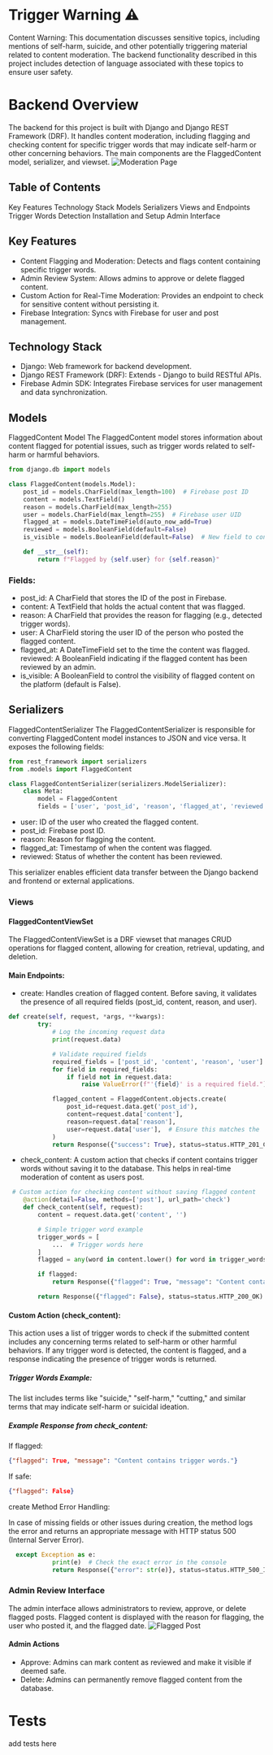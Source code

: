 # Trigger Warning ⚠️

Content Warning: This documentation discusses sensitive topics, including mentions of self-harm, suicide, and other potentially triggering material related to content moderation. The backend functionality described in this project includes detection of language associated with these topics to ensure user safety.

# Backend Overview

The backend for this project is built with Django and Django REST Framework (DRF). It handles content moderation, including flagging and checking content for specific trigger words that may indicate self-harm or other concerning behaviors. The main components are the FlaggedContent model, serializer, and viewset.
![Moderation Page](README/images/main.png)

## Table of Contents

Key Features
Technology Stack
Models
Serializers
Views and Endpoints
Trigger Words Detection
Installation and Setup
Admin Interface

## Key Features

- Content Flagging and Moderation: Detects and flags content containing specific trigger words.
- Admin Review System: Allows admins to approve or delete flagged content.
- Custom Action for Real-Time Moderation: Provides an endpoint to check for sensitive content without persisting it.
- Firebase Integration: Syncs with Firebase for user and post management.

## Technology Stack

- Django: Web framework for backend development.
- Django REST Framework (DRF): Extends - Django to build RESTful APIs.
- Firebase Admin SDK: Integrates Firebase services for user management and data synchronization.

## Models

FlaggedContent Model
The FlaggedContent model stores information about content flagged for potential issues, such as trigger words related to self-harm or harmful behaviors.

```python
from django.db import models

class FlaggedContent(models.Model):
    post_id = models.CharField(max_length=100)  # Firebase post ID
    content = models.TextField()
    reason = models.CharField(max_length=255)
    user = models.CharField(max_length=255)  # Firebase user UID
    flagged_at = models.DateTimeField(auto_now_add=True)
    reviewed = models.BooleanField(default=False)
    is_visible = models.BooleanField(default=False)  # New field to control post visibility

    def __str__(self):
        return f"Flagged by {self.user} for {self.reason}"
```

### Fields:

- post_id: A CharField that stores the ID of the post in Firebase.
- content: A TextField that holds the actual content that was flagged.
- reason: A CharField that provides the reason for flagging (e.g., detected trigger words).
- user: A CharField storing the user ID of the person who posted the flagged content.
- flagged_at: A DateTimeField set to the time the content was flagged.
  reviewed: A BooleanField indicating if the flagged content has been reviewed by an admin.
- is_visible: A BooleanField to control the visibility of flagged content on the platform (default is False).

## Serializers

FlaggedContentSerializer
The FlaggedContentSerializer is responsible for converting FlaggedContent model instances to JSON and vice versa. It exposes the following fields:

```python
from rest_framework import serializers
from .models import FlaggedContent

class FlaggedContentSerializer(serializers.ModelSerializer):
    class Meta:
        model = FlaggedContent
        fields = ['user', 'post_id', 'reason', 'flagged_at', 'reviewed']
```

- user: ID of the user who created the flagged content.
- post_id: Firebase post ID.
- reason: Reason for flagging the content.
- flagged_at: Timestamp of when the content was flagged.
- reviewed: Status of whether the content has been reviewed.

This serializer enables efficient data transfer between the Django backend and frontend or external applications.

### Views

#### FlaggedContentViewSet

The FlaggedContentViewSet is a DRF viewset that manages CRUD operations for flagged content, allowing for creation, retrieval, updating, and deletion.

#### Main Endpoints:

- create: Handles creation of flagged content. Before saving, it validates the presence of all required fields (post_id, content, reason, and user).

```python
def create(self, request, *args, **kwargs):
        try:
            # Log the incoming request data
            print(request.data)

            # Validate required fields
            required_fields = ['post_id', 'content', 'reason', 'user']
            for field in required_fields:
                if field not in request.data:
                    raise ValueError(f"'{field}' is a required field.")

            flagged_content = FlaggedContent.objects.create(
                post_id=request.data.get('post_id'),
                content=request.data['content'],
                reason=request.data['reason'],
                user=request.data['user'],  # Ensure this matches the 'user' field
            )
            return Response({"success": True}, status=status.HTTP_201_CREATED)
```

- check_content: A custom action that checks if content contains trigger words without saving it to the database. This helps in real-time moderation of content as users post.

```python
 # Custom action for checking content without saving flagged content
    @action(detail=False, methods=['post'], url_path='check')
    def check_content(self, request):
        content = request.data.get('content', '')

        # Simple trigger word example
        trigger_words = [
            ...  # Trigger words here
        ]
        flagged = any(word in content.lower() for word in trigger_words)

        if flagged:
            return Response({"flagged": True, "message": "Content contains trigger words."})

        return Response({"flagged": False}, status=status.HTTP_200_OK)
```

#### Custom Action (check_content):

This action uses a list of trigger words to check if the submitted content includes any concerning terms related to self-harm or other harmful behaviors.
If any trigger word is detected, the content is flagged, and a response indicating the presence of trigger words is returned.

##### Trigger Words Example:

The list includes terms like "suicide," "self-harm," "cutting," and similar terms that may indicate self-harm or suicidal ideation.

##### Example Response from check_content:

If flagged:

```json
{"flagged": True, "message": "Content contains trigger words."}
```

If safe:

```json
{"flagged": False}
```

create Method Error Handling:

In case of missing fields or other issues during creation, the method logs the error and returns an appropriate message with HTTP status 500 (Internal Server Error).

```python
  except Exception as e:
            print(e)  # Check the exact error in the console
            return Response({"error": str(e)}, status=status.HTTP_500_INTERNAL_SERVER_ERROR)
```

### Admin Review Interface

The admin interface allows administrators to review, approve, or delete flagged posts. Flagged content is displayed with the reason for flagging, the user who posted it, and the flagged date.
![Flagged Post](/README/images/flagged-post.png)

#### Admin Actions

- Approve: Admins can mark content as reviewed and make it visible if deemed safe.
- Delete: Admins can permanently remove flagged content from the database.

# Tests

add tests here
